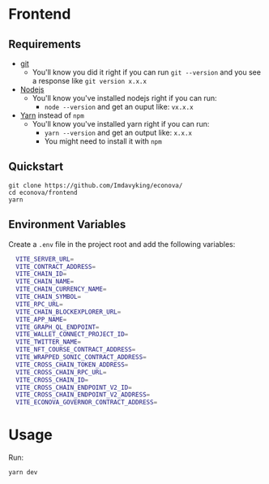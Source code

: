 # Frontend

## Requirements

- [git](https://git-scm.com/book/en/v2/Getting-Started-Installing-Git)
  - You'll know you did it right if you can run `git --version` and you see a response like `git version x.x.x`
- [Nodejs](https://nodejs.org/en/)
  - You'll know you've installed nodejs right if you can run:
    - `node --version` and get an ouput like: `vx.x.x`
- [Yarn](https://classic.yarnpkg.com/lang/en/docs/install/) instead of `npm`
  - You'll know you've installed yarn right if you can run:
    - `yarn --version` and get an output like: `x.x.x`
    - You might need to install it with `npm`

## Quickstart

```
git clone https://github.com/Imdavyking/econova/
cd econova/frontend
yarn
```

## Environment Variables

Create a `.env` file in the project root and add the following variables:

```bash
  VITE_SERVER_URL=
  VITE_CONTRACT_ADDRESS=
  VITE_CHAIN_ID=
  VITE_CHAIN_NAME=
  VITE_CHAIN_CURRENCY_NAME=
  VITE_CHAIN_SYMBOL=
  VITE_RPC_URL=
  VITE_CHAIN_BLOCKEXPLORER_URL=
  VITE_APP_NAME=
  VITE_GRAPH_QL_ENDPOINT=
  VITE_WALLET_CONNECT_PROJECT_ID=
  VITE_TWITTER_NAME=
  VITE_NFT_COURSE_CONTRACT_ADDRESS=
  VITE_WRAPPED_SONIC_CONTRACT_ADDRESS=
  VITE_CROSS_CHAIN_TOKEN_ADDRESS=
  VITE_CROSS_CHAIN_RPC_URL=
  VITE_CROSS_CHAIN_ID=
  VITE_CROSS_CHAIN_ENDPOINT_V2_ID=
  VITE_CROSS_CHAIN_ENDPOINT_V2_ADDRESS=
  VITE_ECONOVA_GOVERNOR_CONTRACT_ADDRESS=
```

# Usage

Run:

```
yarn dev
```
